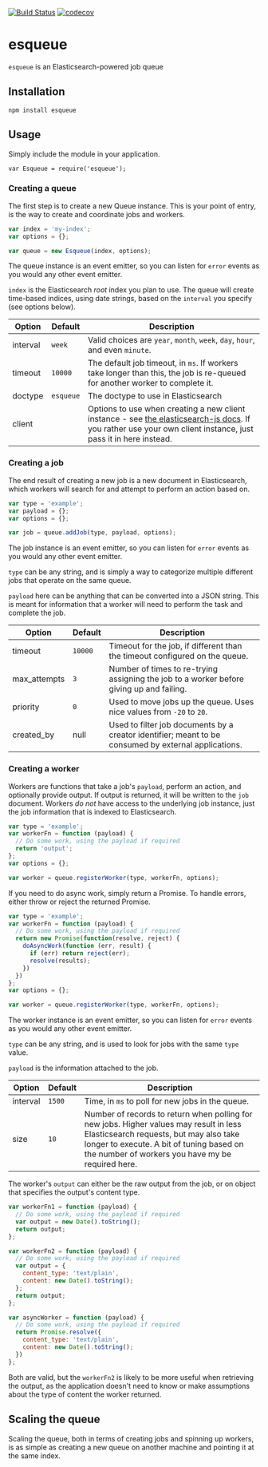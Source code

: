 [![Build Status](https://travis-ci.org/w33ble/esqueue.svg?branch=master)](https://travis-ci.org/w33ble/esqueue) [![codecov](https://codecov.io/gh/w33ble/esqueue/branch/master/graph/badge.svg)](https://codecov.io/gh/w33ble/esqueue)

# esqueue

`esqueue` is an Elasticsearch-powered job queue

## Installation

`npm install esqueue`

## Usage

Simply include the module in your application.

`var Esqueue = require('esqueue');`

### Creating a queue

The first step is to create a new Queue instance. This is your point of entry, is the way to create and coordinate jobs and workers.

```js
var index = 'my-index';
var options = {};

var queue = new Esqueue(index, options);
```

The queue instance is an event emitter, so you can listen for `error` events as you would any other event emitter.

`index` is the Elasticsearch *root* index you plan to use. The queue will create time-based indices, using date strings, based on the `interval` you specify (see options below).

Option | Default | Description
------ | ----------- | -------
interval | `week` | Valid choices are `year`, `month`, `week`, `day`, `hour`, and even `minute`. | `week`
timeout | `10000` | The default job timeout, in `ms`. If workers take longer than this, the job is re-queued for another worker to complete it.
doctype | `esqueue` | The doctype to use in Elasticsearch
client | | Options to use when creating a new client instance - see [the elasticsearch-js docs](https://www.elastic.co/guide/en/elasticsearch/client/javascript-api/current/configuration.html). If you rather use your own client instance, just pass it in here instead.


### Creating a job

The end result of creating a new job is a new document in Elasticsearch, which workers will search for and attempt to perform an action based on.

```js
var type = 'example';
var payload = {};
var options = {};

var job = queue.addJob(type, payload, options);
```

The job instance is an event emitter, so you can listen for `error` events as you would any other event emitter.

`type` can be any string, and is simply a way to categorize multiple different jobs that operate on the same queue.

`payload` here can be anything that can be converted into a JSON string. This is meant for information that a worker will need to perform the task and complete the job.

Option | Default | Description
------ | ----------- | -------
timeout | `10000` | Timeout for the job, if different than the timeout configured on the queue.
max_attempts | `3` | Number of times to re-trying assigning the job to a worker before giving up and failing.
priority | `0` | Used to move jobs up the queue. Uses nice values from `-20` to `20`.
created_by | null | Used to filter job documents by a creator identifier; meant to be consumed by external applications.

### Creating a worker

Workers are functions that take a job's `payload`, perform an action, and optionally provide output. If output is returned, it will be written to the `job` document. Workers *do not* have access to the underlying job instance, just the job information that is indexed to Elasticsearch.

```js
var type = 'example';
var workerFn = function (payload) {
  // Do some work, using the payload if required
  return 'output';
};
var options = {};

var worker = queue.registerWorker(type, workerFn, options);
```

If you need to do async work, simply return a Promise. To handle errors, either throw or reject the returned Promise.

```js
var type = 'example';
var workerFn = function (payload) {
  // Do some work, using the payload if required
  return new Promise(function(resolve, reject) {
    doAsyncWork(function (err, result) {
      if (err) return reject(err);
      resolve(results);
    })
  })
};
var options = {};

var worker = queue.registerWorker(type, workerFn, options);
```

The worker instance is an event emitter, so you can listen for `error` events as you would any other event emitter.

`type` can be any string, and is used to look for jobs with the same `type` value.

`payload` is the information attached to the job.

Option | Default | Description
------ | ----------- | -------
interval | `1500` | Time, in `ms` to poll for new jobs in the queue.
size | `10` | Number of records to return when polling for new jobs. Higher values may result in less Elasticsearch requests, but may also take longer to execute. A bit of tuning based on the number of workers you have my be required here.

The worker's `output` can either be the raw output from the job, or on object that specifies the output's content type.

```js
var workerFn1 = function (payload) {
  // Do some work, using the payload if required
  var output = new Date().toString();
  return output;
};

var workerFn2 = function (payload) {
  // Do some work, using the payload if required
  var output = {
    content_type: 'text/plain',
    content: new Date().toString();
  };
  return output;
};

var asyncWorker = function (payload) {
  // Do some work, using the payload if required
  return Promise.resolve({
    content_type: 'text/plain',
    content: new Date().toString();
  })
};

```

Both are valid, but the `workerFn2` is likely to be more useful when retrieving the output, as the application doesn't need to know or make assumptions about the type of content the worker returned.

## Scaling the queue

Scaling the queue, both in terms of creating jobs and spinning up workers, is as simple as creating a new queue on another machine and pointing it at the same index.